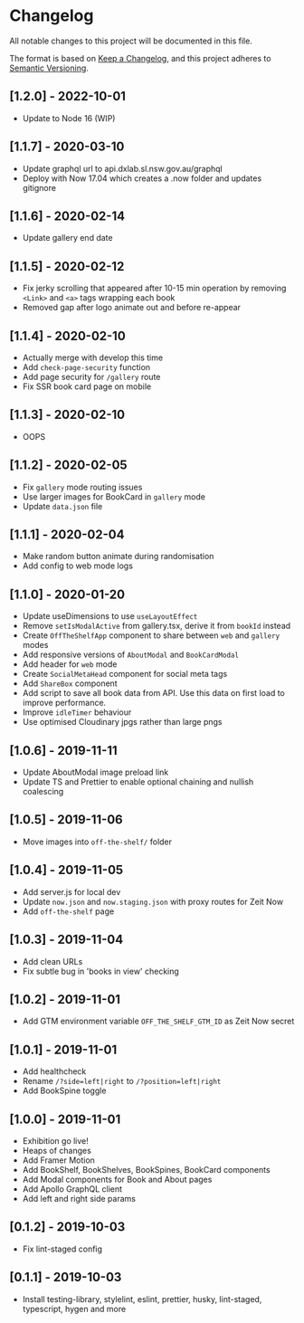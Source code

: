 # Changelog

All notable changes to this project will be documented in this file.

The format is based on [Keep a Changelog](https://keepachangelog.com/en/1.0.0/),
and this project adheres to [Semantic Versioning](https://semver.org/spec/v2.0.0.html).

## [1.2.0] - 2022-10-01

- Update to Node 16 (WIP)

## [1.1.7] - 2020-03-10

- Update graphql url to api.dxlab.sl.nsw.gov.au/graphql
- Deploy with Now 17.04 which creates a .now folder and updates gitignore

## [1.1.6] - 2020-02-14

- Update gallery end date

## [1.1.5] - 2020-02-12

- Fix jerky scrolling that appeared after 10-15 min operation by removing `<Link>` and `<a>` tags wrapping each book
- Removed gap after logo animate out and before re-appear

## [1.1.4] - 2020-02-10

- Actually merge with develop this time
- Add `check-page-security` function
- Add page security for `/gallery` route
- Fix SSR book card page on mobile

## [1.1.3] - 2020-02-10

- OOPS

## [1.1.2] - 2020-02-05

- Fix `gallery` mode routing issues
- Use larger images for BookCard in `gallery` mode
- Update `data.json` file

## [1.1.1] - 2020-02-04

- Make random button animate during randomisation
- Add config to web mode logs

## [1.1.0] - 2020-01-20

- Update useDimensions to use `useLayoutEffect`
- Remove `setIsModalActive` from gallery.tsx, derive it from `bookId` instead
- Create `OffTheShelfApp` component to share between `web` and `gallery` modes
- Add responsive versions of `AboutModal` and `BookCardModal`
- Add header for `web` mode
- Create `SocialMetaHead` component for social meta tags
- Add `ShareBox` component
- Add script to save all book data from API. Use this data on first load to improve performance.
- Improve `idleTimer` behaviour
- Use optimised Cloudinary jpgs rather than large pngs

## [1.0.6] - 2019-11-11

- Update AboutModal image preload link
- Update TS and Prettier to enable optional chaining and nullish coalescing

## [1.0.5] - 2019-11-06

- Move images into `off-the-shelf/` folder

## [1.0.4] - 2019-11-05

- Add server.js for local dev
- Update `now.json` and `now.staging.json` with proxy routes for Zeit Now
- Add `off-the-shelf` page

## [1.0.3] - 2019-11-04

- Add clean URLs
- Fix subtle bug in 'books in view' checking

## [1.0.2] - 2019-11-01

- Add GTM environment variable `OFF_THE_SHELF_GTM_ID` as Zeit Now secret

## [1.0.1] - 2019-11-01

- Add healthcheck
- Rename `/?side=left|right` to `/?position=left|right`
- Add BookSpine toggle

## [1.0.0] - 2019-11-01

- Exhibition go live!
- Heaps of changes
- Add Framer Motion
- Add BookShelf, BookShelves, BookSpines, BookCard components
- Add Modal components for Book and About pages
- Add Apollo GraphQL client
- Add left and right side params

## [0.1.2] - 2019-10-03

- Fix lint-staged config

## [0.1.1] - 2019-10-03

- Install testing-library, stylelint, eslint, prettier, husky, lint-staged, typescript, hygen and more
